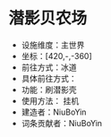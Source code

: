 # 潜影贝农场

* 设施维度：主世界
* 坐标：[420,-,-360]
* 前往方式：冰道
* 具体前往方式：
* 功能：刷潜影壳
* 使用方法： 挂机
* 建造者：NiuBoYin
* 词条贡献者：NiuBoYin
